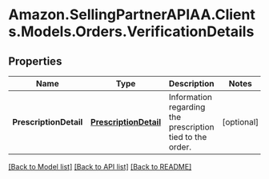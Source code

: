 # Amazon.SellingPartnerAPIAA.Clients.Models.Orders.VerificationDetails
## Properties

Name | Type | Description | Notes
------------ | ------------- | ------------- | -------------
**PrescriptionDetail** | [**PrescriptionDetail**](PrescriptionDetail.md) | Information regarding the prescription tied to the order. | [optional] 

[[Back to Model list]](../README.md#documentation-for-models) [[Back to API list]](../README.md#documentation-for-api-endpoints) [[Back to README]](../README.md)

